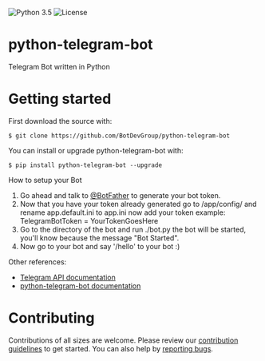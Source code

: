 ![Python 3.5](https://img.shields.io/badge/python-3.5-blue.svg) ![License](https://img.shields.io/github/license/mashape/apistatus.svg)
# python-telegram-bot
Telegram Bot written in Python


# Getting started

First download the source with:

    $ git clone https://github.com/BotDevGroup/python-telegram-bot

You can install or upgrade python-telegram-bot with:

    $ pip install python-telegram-bot --upgrade


How to setup your Bot

1. Go ahead and talk to [@BotFather](https://telegram.me/BotFather) to generate your bot token.
2. Now that you have your token already generated go to /app/config/ and rename app.default.ini to app.ini now add your token example: TelegramBotToken = YourTokenGoesHere
3. Go to the directory of the bot and run ./bot.py the bot will be started, you'll know because the message "Bot Started". 
4. Now go to your bot and say '/hello' to your bot :)




Other references:
- [Telegram API documentation](https://core.telegram.org/bots/api)
- [python-telegram-bot documentation](https://pythonhosted.org/python-telegram-bot/)


# Contributing

Contributions of all sizes are welcome. Please review our [contribution guidelines](https://github.com/BotDevGroup/python-telegram-bot/blob/master/CONTRIBUTING.md) to get started. You can also help by [reporting bugs](https://github.com/BotDevGroup/python-telegram-bot/issues/new).
